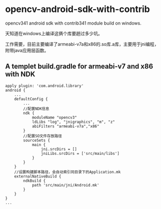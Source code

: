 # opencv-android-sdk-with-contrib
opencv341 android sdk with contrib341 module build on windows.

天知道在windows上编译这俩个库要趟过多少坑。

工作需要，目前主要编译了armeabi-v7a和x86的.so库.a库，主要用于jni编程，附带java应用层函数。


## A templet build.gradle for armeabi-v7 and x86 with NDK

```
apply plugin: 'com.android.library'
android {
    ...
    defaultConfig {
        ...
        //配置NDK信息
        ndk {
            moduleName "opencv3"
            ldLibs "log", "jnigraphics", "m", "z"
            abiFilters "armeabi-v7a","x86"
        }
        //配置SO文件存放路径
        sourceSets {
            main {
                jni.srcDirs = []
                jniLibs.srcDirs = ['src/main/libs']
            }
        }
    }
    //设置构建脚本路径，会自动索引同目录下的Application.mk
    externalNativeBuild {
        ndkBuild {
            path 'src/main/jni/Android.mk'
        }
    }
}
...
```
